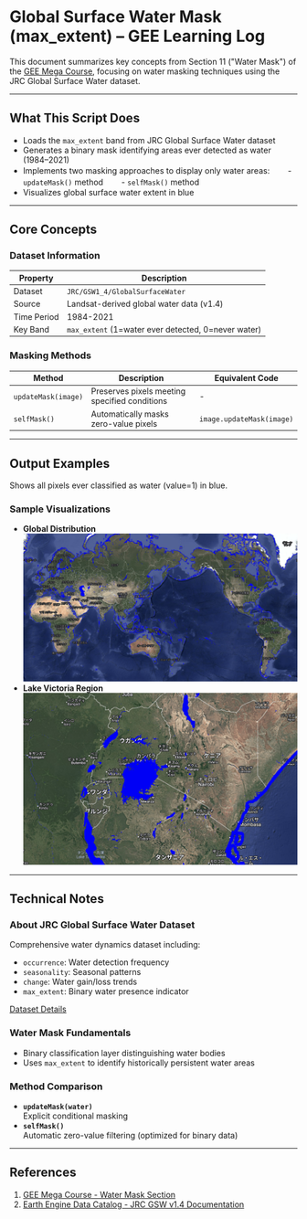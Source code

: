# Global Surface Water Mask (max_extent) – GEE Learning Log

This document summarizes key concepts from Section 11 ("Water Mask") of the [GEE Mega Course](https://www.udemy.com/course/google-earth-engine-gis-remote-sensing/learn/lecture/42677814#overview), focusing on water masking techniques using the JRC Global Surface Water dataset.

---

## What This Script Does

- Loads the `max_extent` band from JRC Global Surface Water dataset
- Generates a binary mask identifying areas ever detected as water (1984–2021)
- Implements two masking approaches to display only water areas:
　　- `updateMask()` method
　　- `selfMask()` method
- Visualizes global surface water extent in blue

---

## Core Concepts

### Dataset Information
| Property | Description |
|----------|-------------|
| Dataset | `JRC/GSW1_4/GlobalSurfaceWater` |
| Source | Landsat-derived global water data (v1.4) |
| Time Period | 1984-2021 |
| Key Band | `max_extent` (1=water ever detected, 0=never water) |

### Masking Methods
| Method | Description | Equivalent Code |
|--------|-------------|-----------------|
| `updateMask(image)` | Preserves pixels meeting specified conditions | - |
| `selfMask()` | Automatically masks zero-value pixels | `image.updateMask(image)` |
---

## Output Examples
Shows all pixels ever classified as water (value=1) in blue.

### Sample Visualizations
- **Global Distribution**  
  ![Global Water Mask](map_gsw_watermask_maxextent_global.png)
- **Lake Victoria Region**  
  ![Regional Water Mask](map_gsw_watermask_maxextent_lakevictoria.png)

---

## Technical Notes

### About JRC Global Surface Water Dataset
Comprehensive water dynamics dataset including:

- `occurrence`: Water detection frequency
- `seasonality`: Seasonal patterns
- `change`: Water gain/loss trends
- `max_extent`: Binary water presence indicator

[Dataset Details](https://developers.google.com/earth-engine/datasets/catalog/JRC_GSW1_4_GlobalSurfaceWater)

### Water Mask Fundamentals
- Binary classification layer distinguishing water bodies
- Uses `max_extent` to identify historically persistent water areas

### Method Comparison
- **`updateMask(water)`**  
  Explicit conditional masking
- **`selfMask()`**  
  Automatic zero-value filtering (optimized for binary data)

---

## References
1. [GEE Mega Course - Water Mask Section](https://www.udemy.com/course/google-earth-engine-gis-remote-sensing/learn/lecture/42677814#overview)
2. [Earth Engine Data Catalog - JRC GSW v1.4 Documentation](https://developers.google.com/earth-engine/datasets/catalog/JRC_GSW1_4_GlobalSurfaceWater#bands)
